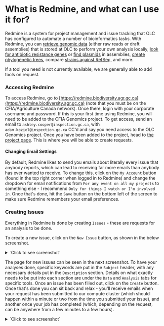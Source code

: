 # What is Redmine, and what can I use it for?

Redmine is a system for project management and issue tracking that OLC has configured to automate a number of
bioinformatics tasks. With Redmine, you can [retrieve genomic data](data/external_retrieve.md)
(either raw reads or draft assemblies) that is stored at OLC to perform your own analysis locally, [look for
antibiotic resistance genes](analysis/resfinder.md) or [find plasmids](analysis/mobsuite.md) in assemblies,
[create phylogenetic trees](analysis/diversitree.md), compare [strains against RefSeq](analysis/strainmash.md), and more.

If a tool you need is not currently available, we are generally able to add tools on request.

### Accessing Redmine

To access Redmine, go to [https://redmine.biodiversity.agr.gc.ca](https://redmine.biodiversity.agr.gc.ca) (note that you
must be on the CFIA/Agriculture Canada network). Once there, login with your corporate username and password. If this is
your first time using Redmine, you will need to be added to the CFIA Genomics project. To get access, send an email
to `ashley.cooper@inspection.gc.ca`, with `adam.koziol@inspection.gc.ca` CC'd and say you need access to the OLC Genomics project. Once you have been added to the project,
head to [the project page](https://redmine.biodiversity.agr.gc.ca/projects/cfia/issues). This is where you will
be able to create requests.

#### Changing Email Settings

By default, Redmine likes to send you emails about literally every issue that anybody reports, which can lead to
receiving far more emails than anybody has ever wanted to receive. To change this, click on the `My Account` button (found
in the top right corner when logged in to Redmine) and change the dropdown for email notifications from `For any event
on all my projects` to something else - I recommend `Only for things I watch or I'm involved in`. Once that's done, hit
the `Save` button on the bottom left of the screen to make sure Redmine remembers your email preferences.

### Creating Issues

Everything in Redmine is done by creating `Issues` - these are requests for an analysis to be done.

To create a new issue, click on the `New Issue` button, as shown in the below screenshot.

<details><summary>`Click to see screenshot`</summary>

![Screenshot](img/Redmine_Overview.png)

</details>

The page for new issues can be seen in the next screenshot. To have your analyses done, specific keywords are put in the
`Subject` header, with any necessary details put in the `Description` section. Details on what exactly needs to be put
into each section are under the `Data` and `Analysis` tabs for specific tools. Once an issue has been filled out, click
on the `Create` button. Once that's done you can sit back and relax - you'll receive emails when your request has been
submitted to our compute cluster (which should happen within a minute or two from the time you submitted your issue),
and another once your job has completed (which, depending on the request, can be anywhere from a few minutes to a few
hours).

<details><summary>`Click to see screenshot`</summary>

![Screenshot](img/New_Issue.png)

</details>
 
&nbsp;


